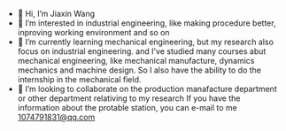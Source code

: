 - 👋 Hi, I’m Jiaxin Wang
- 👀 I’m interested in industrial engineering, like making procedure better, inproving working environment and so on
- 🌱 I’m currently learning mechanical engineering, but my research also focus on industrial engineering. and I've studied many courses abut mechanical engineering, like mechanical manufacture, dynamics mechanics and machine design. So I also have the ability to do the internship in the mechanical field. 
- 💞️ I’m looking to collaborate on the production manafacture department or other department relativing to my research
If you have the information about the protable station, you can e-mail to me 1074791831@qq.com

<!---
mnnvqwer500/mnnvqwer500 is a ✨ special ✨ repository because its `README.md` (this file) appears on your GitHub profile.
You can click the Preview link to take a look at your changes.

